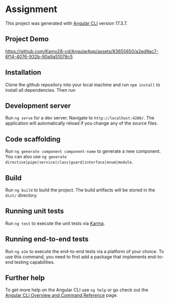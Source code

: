 # Assignment

This project was generated with [Angular CLI](https://github.com/angular/angular-cli) version 17.3.7.

## Project Demo


https://github.com/Kamo28-cd/AngularApp/assets/83655650/a2ed9ac7-6f14-4076-932b-90a9a51078c5


## Installation

Clone the github repository into your local machine and run `npm install` to install all dependencies. Then run 

## Development server

Run `ng serve` for a dev server. Navigate to `http://localhost:4200/`. The application will automatically reload if you change any of the source files.

## Code scaffolding

Run `ng generate component component-name` to generate a new component. You can also use `ng generate directive|pipe|service|class|guard|interface|enum|module`.

## Build

Run `ng build` to build the project. The build artifacts will be stored in the `dist/` directory.

## Running unit tests

Run `ng test` to execute the unit tests via [Karma](https://karma-runner.github.io).

## Running end-to-end tests

Run `ng e2e` to execute the end-to-end tests via a platform of your choice. To use this command, you need to first add a package that implements end-to-end testing capabilities.

## Further help

To get more help on the Angular CLI use `ng help` or go check out the [Angular CLI Overview and Command Reference](https://angular.io/cli) page.
